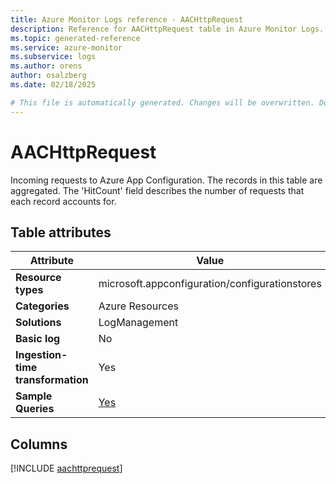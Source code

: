 ```yaml
---
title: Azure Monitor Logs reference - AACHttpRequest
description: Reference for AACHttpRequest table in Azure Monitor Logs.
ms.topic: generated-reference
ms.service: azure-monitor
ms.subservice: logs
ms.author: orens
author: osalzberg
ms.date: 02/18/2025

# This file is automatically generated. Changes will be overwritten. Do not change this file directly.
---
```


# AACHttpRequest

Incoming requests to Azure App Configuration. The records in this table are aggregated. The 'HitCount' field describes the number of requests that each record accounts for.


## Table attributes

|Attribute|Value|
|---|---|
|**Resource types**|microsoft.appconfiguration/configurationstores|
|**Categories**|Azure Resources|
|**Solutions**| LogManagement|
|**Basic log**|No|
|**Ingestion-time transformation**|Yes|
|**Sample Queries**|[Yes](/azure/azure-monitor/reference/queries/aachttprequest)|



## Columns
  
[!INCLUDE [aachttprequest](~/reusable-content/ce-skilling/azure/includes/azure-monitor/reference/tables/aachttprequest-include.md)]
